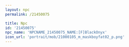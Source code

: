 ```yaml
---
layout: npc
permalink: /21450075

title: Npc
id: '21450075'
npc_name: 'NPCNAME_21450075_NAME:[F]BlackOnyx'
icon_url: 'portrait/mob/21000105_m_maskboyfat02_p.png'
---
```

